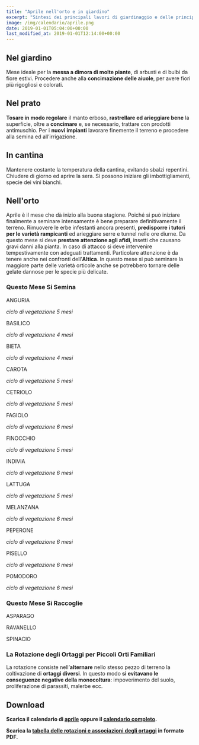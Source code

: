 ```yaml
---
title: "Aprile nell'orto e in giardino"
excerpt: "Sintesi dei principali lavori di giardinaggio e delle principali incombenze da compiere per ottenere ottimi risultati in giardino in aprile."
image: /img/calendario/aprile.png
date: 2019-01-01T05:04:00+00:00
last_modified_at: 2019-01-01T12:14:00+00:00
---
```

## Nel giardino
Mese ideale per la **messa a dimora di molte piante**,
di arbusti e di bulbi da fiore estivi.
Procedere anche alla **concimazione delle aiuole**, per avere fiori più rigogliosi
e colorati.

## Nel prato
**Tosare in modo regolare** il manto erboso,
**rastrellare ed arieggiare bene** la superficie, oltre a **concimare** e,
se necessario, trattare con prodotti antimuschio. Per i **nuovi impianti**
lavorare finemente il terreno e procedere alla semina ed all’irrigazione.

## In cantina
Mantenere costante la temperatura della cantina, evitando sbalzi repentini.
Chiudere di giorno ed aprire la sera.
Si possono iniziare gli imbottigliamenti, specie dei vini bianchi.

## Nell'orto
Aprile è il mese che
dà inizio alla buona stagione.
Poiché si può iniziare finalmente
a seminare intensamente è bene
preparare definitivamente il terreno.
Rimuovere le erbe infestanti ancora
presenti, **predisporre i tutori per le
varietà rampicanti** ed arieggiare serre
e tunnel nelle ore diurne. Da questo
mese si deve **prestare attenzione
agli afidi**, insetti che causano gravi
danni alla pianta. In caso di attacco
si deve intervenire tempestivamente
con adeguati trattamenti. Particolare
attenzione è da tenere anche nei
confronti dell’**Altica**. In questo mese si
può seminare la maggiore parte delle
varietà orticole anche se potrebbero
tornare delle gelate dannose per le
specie più delicate.

### Questo Mese Si Semina
ANGURIA

*ciclo di vegetazione 5 mesi*

BASILICO

*ciclo di vegetazione 4 mesi*

BIETA

*ciclo di vegetazione 4 mesi*

CAROTA

*ciclo di vegetazione 5 mesi*

CETRIOLO

*ciclo di vegetazione 5 mesi*

FAGIOLO

*ciclo di vegetazione 6 mesi*

FINOCCHIO

*ciclo di vegetazione 5 mesi*

INDIVIA

*ciclo di vegetazione 6 mesi*

LATTUGA

*ciclo di vegetazione 5 mesi*

MELANZANA

*ciclo di vegetazione 6 mesi*

PEPERONE

*ciclo di vegetazione 6 mesi*

PISELLO

*ciclo di vegetazione 6 mesi*

POMODORO

*ciclo di vegetazione 6 mesi*

### Questo Mese Si Raccoglie
ASPARAGO

RAVANELLO

SPINACIO

### La Rotazione degli Ortaggi per Piccoli Orti Familiari
La rotazione consiste nell’**alternare** nello stesso pezzo di terreno la coltivazione di **ortaggi diversi**. In questo modo **si evitavano le conseguenze negative della monocoltura**: impoverimento del suolo, proliferazione di parassiti, malerbe ecc.

## Download
**Scarica il calendario di [aprile](/download/calendari/2019/pg_0004.pdf "download pdf calendario e lunario di aprile 2019") oppure il [calendario completo](/calendario-di-giardinaggio/ "calendario di giardinaggio").**

**Scarica la [tabella delle rotazioni e associazioni degli ortaggi](/download/la-rotazione-degli-ortaggi-per-piccoli-orti-familiari.pdf "La Rotazione degli Ortaggi per Piccoli Orti Familiari") in formato PDF.**
